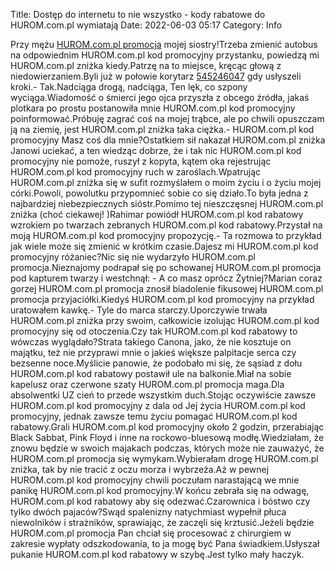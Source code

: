 Title: Dostęp do internetu to nie wszystko - kody rabatowe do HUROM.com.pl wymiatają
Date: 2022-06-03 05:17
Category: Info

Przy mężu [HUROM.com.pl promocja](https://promki.pl/kody-rabatowe/huromcompl) mojej siostry!Trzeba zmienić autobus na odpowiednim HUROM.com.pl kod promocyjny przystanku, powiedzą mi HUROM.com.pl zniżka kiedy.Patrzę na to miejsce, kręcąc głową z niedowierzaniem.Byli już w połowie korytarz [545246047](https://telinfo.co/pl/numer/545246047/) gdy usłyszeli kroki.- Tak.Nadciąga drogą, nadciąga, Ten lęk, co szpony wyciąga.Wiadomość o śmierci jego ojca przyszła z obcego źródła, jakaś plotkara po prostu postanowiła mnie HUROM.com.pl kod promocyjny poinformować.Próbuję zagrać coś na mojej trąbce, ale po chwili opuszczam ją na ziemię, jest HUROM.com.pl zniżka taka ciężka.- HUROM.com.pl kod promocyjny Masz coś dla mnie?Ostatkiem sił nakazał HUROM.com.pl zniżka Janowi uciekać, a ten wiedząc dobrze, że i tak nic HUROM.com.pl kod promocyjny nie pomoże, ruszył z kopyta, kątem oka rejestrując HUROM.com.pl kod promocyjny ruch w zaroślach.Wpatrując HUROM.com.pl zniżka się w sufit rozmyślałem o moim życiu i o życiu mojej córki.Powoli, powolutku przypomnieć sobie co się działo.To była jedna z najbardziej niebezpiecznych sióstr.Pomimo tej nieszczęsnej HUROM.com.pl zniżka (choć ciekawej! )Rahimar powiódł HUROM.com.pl kod rabatowy wzrokiem po twarzach zebranych HUROM.com.pl kod rabatowy.Przystał na moją HUROM.com.pl kod promocyjny propozycję.- Ta rozmowa to przykład jak wiele może się zmienić w krótkim czasie.Dajesz mi HUROM.com.pl kod promocyjny różaniec?Nic się nie wydarzyło HUROM.com.pl promocja.Nieznajomy podrapał się po schowanej HUROM.com.pl promocja pod kapturem twarzy i westchnął: - A co masz oprócz Żytniej?Marian coraz gorzej HUROM.com.pl promocja znosił biadolenie fikusowej HUROM.com.pl promocja przyjaciółki.Kiedyś HUROM.com.pl kod promocyjny na przykład uratowałem kawkę.- Tyle do marca starczy.Uporczywie trwała HUROM.com.pl zniżka przy swoim, całkowicie izolując HUROM.com.pl kod promocyjny się od otoczenia.Czy tak HUROM.com.pl kod rabatowy to wówczas wyglądało?Strata takiego Canona, jako, że nie kosztuje on majątku, też nie przyprawi mnie o jakieś większe palpitacje serca czy bezsenne noce.Myślicie panowie, że podobało mi się, że sąsiad z dołu HUROM.com.pl kod rabatowy postawił ule na balkonie.Miał na sobie kapelusz oraz czerwone szaty HUROM.com.pl promocja maga.Dla absolwentki UZ cień to przede wszystkim duch.Stojąc oczywiście zawsze HUROM.com.pl kod promocyjny z dala od Jej życia HUROM.com.pl kod promocyjny, jednak zawsze temu życiu pomagać HUROM.com.pl kod rabatowy.Grali HUROM.com.pl kod promocyjny około 2 godzin, przerabiając Black Sabbat, Pink Floyd i inne na rockowo-bluesową modłę.Wiedziałam, że znowu będzie w swoich majakach podczas, których może nie zauważyć, że HUROM.com.pl promocja się wymykam.Wybierałam drogę HUROM.com.pl zniżka, tak by nie tracić z oczu morza i wybrzeża.Aż w pewnej HUROM.com.pl kod promocyjny chwili poczułam narastającą we mnie panikę HUROM.com.pl kod promocyjny.W końcu zebrała się na odwagę, HUROM.com.pl kod rabatowy aby się odezwać.Czarownica i bóstwo czy tylko dwóch pajaców?Swąd spalenizny natychmiast wypełnił płuca niewolników i strażników, sprawiając, że zaczęli się krztusić.Jeżeli będzie HUROM.com.pl promocja Pan chciał się procesować z chirurgiem w zakresie wypłaty odszkodowania, to ja mogę być Pana świadkiem.Usłyszał pukanie HUROM.com.pl kod rabatowy w szybę.Jest tylko mały haczyk.
